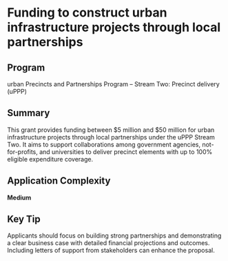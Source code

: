 # Funding to construct urban infrastructure projects through local partnerships
  
## Program
urban Precincts and Partnerships Program – Stream Two: Precinct delivery (uPPP)

## Summary
This grant provides funding between $5 million and $50 million for urban infrastructure projects through local partnerships under the uPPP Stream Two. It aims to support collaborations among government agencies, not-for-profits, and universities to deliver precinct elements with up to 100% eligible expenditure coverage.

## Application Complexity
**Medium**

## Key Tip
Applicants should focus on building strong partnerships and demonstrating a clear business case with detailed financial projections and outcomes. Including letters of support from stakeholders can enhance the proposal.
